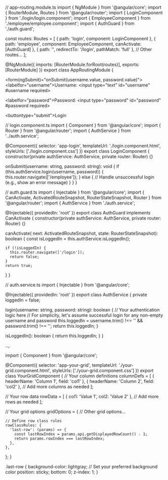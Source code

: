 // app-routing.module.ts
import { NgModule } from '@angular/core';
import { RouterModule, Routes } from '@angular/router';
import { LoginComponent } from './login/login.component';
import { EmployeeComponent } from './employee/employee.component';
import { AuthGuard } from './auth.guard';

const routes: Routes = [
  { path: 'login', component: LoginComponent },
  { path: 'employee', component: EmployeeComponent, canActivate: [AuthGuard] },
  { path: '', redirectTo: '/login', pathMatch: 'full' },
  // Other routes...
];

@NgModule({
  imports: [RouterModule.forRoot(routes)],
  exports: [RouterModule]
})
export class AppRoutingModule { 










<!-- login.component.html -->
<form(ngSubmit)="onSubmit(username.value, password.value)">
  <labelfor="username">Username:</label>
  <input type="text" id="username" #username required>

  <labelfor="password">Password:</label>
  <input type="password" id="password" #password required>

  <buttontype="submit">Login</button>
</form>





// login.component.ts
import { Component } from '@angular/core';
import { Router } from '@angular/router';
import { AuthService } from '../auth.service';

@Component({
  selector: 'app-login',
  templateUrl: './login.component.html',
  styleUrls: ['./login.component.css']
})
export class LoginComponent {
  constructor(private authService: AuthService, private router: Router) {}

  onSubmit(username: string, password: string): void {
    if (this.authService.login(username, password)) {
      this.router.navigate(['/employee']);
    } else {
      // Handle unsuccessful login (e.g., show an error message)
    }
  }
}





// auth.guard.ts
import { Injectable } from '@angular/core';
import { CanActivate, ActivatedRouteSnapshot, RouterStateSnapshot, Router } from '@angular/router';
import { AuthService } from './auth.service';

@Injectable({
  providedIn: 'root'
})
export class AuthGuard implements CanActivate {
  constructor(private authService: AuthService, private router: Router) {}

  canActivate(
    next: ActivatedRouteSnapshot,
    state: RouterStateSnapshot): boolean {
    const isLoggedIn = this.authService.isLoggedIn();

    if (!isLoggedIn) {
      this.router.navigate(['/login']);
      return false;
    }
    return true;
  }
}



// auth.service.ts
import { Injectable } from '@angular/core';

@Injectable({
  providedIn: 'root'
})
export class AuthService {
  private loggedIn = false;

  login(username: string, password: string): boolean {
    // Your authentication logic here
    // For simplicity, let's assume successful login for any non-empty username and password
    this.loggedIn = username.trim() !== '' && password.trim() !== '';
    return this.loggedIn;
  }

  isLoggedIn(): boolean {
    return this.loggedIn;
  }
}








..,.




import { Component } from '@angular/core';

@Component({
  selector: 'app-your-grid',
  templateUrl: './your-grid.component.html',
  styleUrls: ['./your-grid.component.css']
})
export class YourGridComponent {
  // Your column definitions
  columnDefs = [
    { headerName: 'Column 1', field: 'col1' },
    { headerName: 'Column 2', field: 'col2' },
    // Add more columns as needed
  ];

  // Your row data
  rowData = [
    { col1: 'Value 1', col2: 'Value 2' },
    // Add more rows as needed
  ];

  // Your grid options
  gridOptions = {
    // Other grid options...

    // Define row class rules
    rowClassRules: {
      'last-row': (params) => {
        const lastRowIndex = params.api.getDisplayedRowCount() - 1;
        return params.rowIndex === lastRowIndex;
      },
    },
  };
}



.last-row {
  background-color: lightgray;  // Set your preferred background color
  position: sticky;
  bottom: 0;
  z-index: 1;
}
